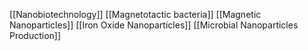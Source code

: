 [[Nanobiotechnology]]
[[Magnetotactic bacteria]]
[[Magnetic Nanoparticles]]
[[Iron Oxide Nanoparticles]]
[[Microbial Nanoparticles Production]]
